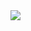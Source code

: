 <a href="https://portal.azure.com/#create/Microsoft.Template/uri/https%3A%2F%2Fraw.githubusercontent.com%2Fwadstromtech%2Fsentinel%2Fmaster%2FPlaybooks%2FRecordedFuture%2FtiIndicators%2FIP%20TI%2FIPCurrentC2%2FBatching%2Ftemplate.json" target="_blank">
    <img src="https://aka.ms/deploytoazurebutton""/>
</a>
